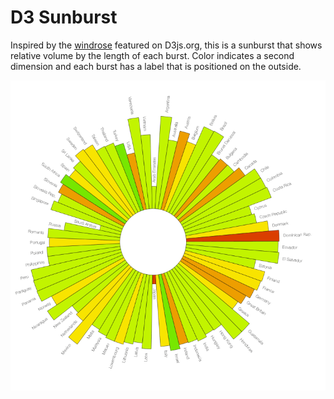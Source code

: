 D3 Sunburst
===========

Inspired by the [windrose](http://windhistory.com/station.html?KSFO) featured on D3js.org, this is a sunburst that shows relative volume by the length of each burst. Color indicates a second dimension and each burst has a label that is positioned on the outside.

![Sunburst](/sunburst/sunburst.gif)
